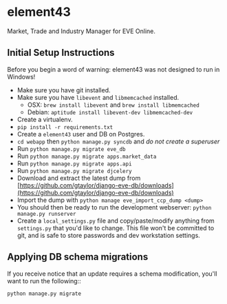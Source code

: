 element43
=========

Market, Trade and Industry Manager for EVE Online.

Initial Setup Instructions
------------------

Before you begin a word of warning: element43 was not designed to run in Windows!

* Make sure you have git installed.
* Make sure you have ``libevent`` and ``libmemcached`` installed.
  * OSX: ``brew install libevent`` and ``brew install libmemcached``
  * Debian: ``aptitude install libevent-dev libmemcached-dev``
* Create a virtualenv.
* ``pip install -r requirements.txt``
* Create a ``element43`` user and DB on Postgres.
* ``cd webapp`` then ``python manage.py syncdb`` and *do not create a superuser*
* Run ``python manage.py migrate eve_db``
* Run ``python manage.py migrate apps.market_data``
* Run ``python manage.py migrate apps.api``
* Run ``python manage.py migrate djcelery``
* Download and extract the latest dump from [https://github.com/gtaylor/django-eve-db/downloads](https://github.com/gtaylor/django-eve-db/downloads)
* Import the dump with ``python manage eve_import_ccp_dump <dump>``
* You should then be ready to run the development webserver: ``python manage.py runserver``
* Create a ``local_settings.py`` file and copy/paste/modify anything
  from ``settings.py`` that you'd like to change. This file won't be committed
  to git, and is safe to store passwords and dev workstation settings.

Applying DB schema migrations
-----------------------------

If you receive notice that an update requires a schema modification, you'll
want to run the following::

    python manage.py migrate
